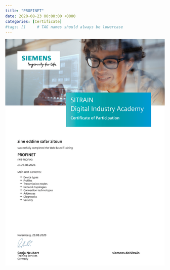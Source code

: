 ```yaml
---
title: "PROFINET"
date: 2020-08-23 00:00:00 +0000
categories: [Certificate]
#tags: []     # TAG names should always be lowercase
---
```



![PROFINET](./Certs/In_DB_lc.robots.LCPDFCertificateGenerationProductRobot_QA584KD-1.png "PROFINET")